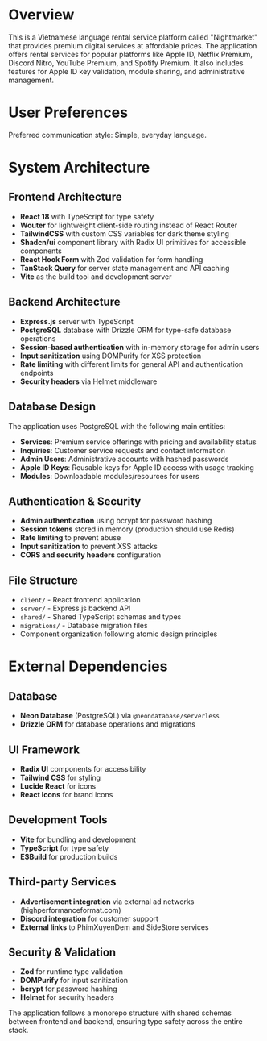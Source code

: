 # Overview

This is a Vietnamese language rental service platform called "Nightmarket" that provides premium digital services at affordable prices. The application offers rental services for popular platforms like Apple ID, Netflix Premium, Discord Nitro, YouTube Premium, and Spotify Premium. It also includes features for Apple ID key validation, module sharing, and administrative management.

# User Preferences

Preferred communication style: Simple, everyday language.

# System Architecture

## Frontend Architecture
- **React 18** with TypeScript for type safety
- **Wouter** for lightweight client-side routing instead of React Router
- **TailwindCSS** with custom CSS variables for dark theme styling
- **Shadcn/ui** component library with Radix UI primitives for accessible components
- **React Hook Form** with Zod validation for form handling
- **TanStack Query** for server state management and API caching
- **Vite** as the build tool and development server

## Backend Architecture
- **Express.js** server with TypeScript
- **PostgreSQL** database with Drizzle ORM for type-safe database operations
- **Session-based authentication** with in-memory storage for admin users
- **Input sanitization** using DOMPurify for XSS protection
- **Rate limiting** with different limits for general API and authentication endpoints
- **Security headers** via Helmet middleware

## Database Design
The application uses PostgreSQL with the following main entities:
- **Services**: Premium service offerings with pricing and availability status
- **Inquiries**: Customer service requests and contact information
- **Admin Users**: Administrative accounts with hashed passwords
- **Apple ID Keys**: Reusable keys for Apple ID access with usage tracking
- **Modules**: Downloadable modules/resources for users

## Authentication & Security
- **Admin authentication** using bcrypt for password hashing
- **Session tokens** stored in memory (production should use Redis)
- **Rate limiting** to prevent abuse
- **Input sanitization** to prevent XSS attacks
- **CORS and security headers** configuration

## File Structure
- `client/` - React frontend application
- `server/` - Express.js backend API
- `shared/` - Shared TypeScript schemas and types
- `migrations/` - Database migration files
- Component organization following atomic design principles

# External Dependencies

## Database
- **Neon Database** (PostgreSQL) via `@neondatabase/serverless`
- **Drizzle ORM** for database operations and migrations

## UI Framework
- **Radix UI** components for accessibility
- **Tailwind CSS** for styling
- **Lucide React** for icons
- **React Icons** for brand icons

## Development Tools
- **Vite** for bundling and development
- **TypeScript** for type safety
- **ESBuild** for production builds

## Third-party Services
- **Advertisement integration** via external ad networks (highperformanceformat.com)
- **Discord integration** for customer support
- **External links** to PhimXuyenDem and SideStore services

## Security & Validation
- **Zod** for runtime type validation
- **DOMPurify** for input sanitization
- **bcrypt** for password hashing
- **Helmet** for security headers

The application follows a monorepo structure with shared schemas between frontend and backend, ensuring type safety across the entire stack.